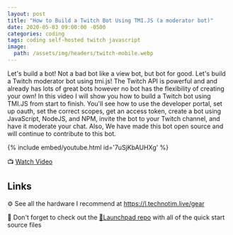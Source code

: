 ```yaml
---
layout: post
title: "How to Build a Twitch Bot Using TMI.JS (a moderator bot)"
date: 2020-05-03 09:00:00 -0500
categories: coding
tags: coding self-hosted twitch javascript
image:
  path: /assets/img/headers/twitch-mobile.webp
---
```


Let's build a bot!  Not a bad bot like a view bot, but bot for good.  Let's build a Twitch moderator bot using tmi.js!  The Twitch API is powerful and and already has lots of great bots however no bot has the flexibility of creating your own!  In this video I will show you how to build a Twitch bot using TMI.JS from start to finish.  You'll see how to use the developer portal, set up oauth, set the correct scopes, get an access token, create a bot using JavaScript, NodeJS, and NPM, invite the bot to your Twitch channel, and have it moderate your chat.  Also, We have made this bot open source and will continue to contribute to this bot.

{% include embed/youtube.html id='7uSjKbAUHXg' %}

📺 [Watch Video](https://www.youtube.com/watch?v=7uSjKbAUHXg)

## Links

⚙️ See all the hardware I recommend at <https://l.technotim.live/gear>

🚀 Don't forget to check out the [🚀Launchpad repo](https://l.technotim.live/quick-start) with all of the quick start source files
